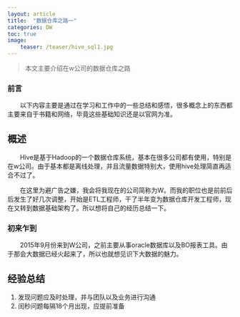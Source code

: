 ```yaml
---
layout: article
title:  "数据仓库之路一"
categories: DW
toc: true
image:
    teaser: /teaser/hive_sql1.jpg
---
```


> 本文主要介绍在w公司的数据仓库之路


### 前言
&emsp;&emsp;以下内容主要是通过在学习和工作中的一些总结和感悟，很多概念上的东西都主要来自于书籍和网络，毕竟这些基础知识还是以官网为准。
## 概述
&emsp;&emsp;Hive是基于Hadoop的一个数据仓库系统，基本在很多公司都有使用，特别是在w公司。由于基本都是离线处理，并且流量数据特别大，使用hive处理简直再适合不过了。

&emsp;&emsp;在这里为避广告之嫌，我会将我现在的公司简称为W。而我的职位也是前前后后发生了好几次调整，开始是ETL工程师，干了半年变为数据仓库开发工程师，现在又转到数据基础架构了。所以想将自己的经历总结一下。

### 初来乍到
&emsp;&emsp;2015年9月份来到W公司，之前主要从事oracle数据库以及BO报表工具。由于那会大数据已经火起来了，所以也就想见识下大数据的魅力。


## 经验总结
1. 发现问题应及时处理，并与团队以及业务进行沟通
2.  闰秒问题每隔18个月出现，应提前准备